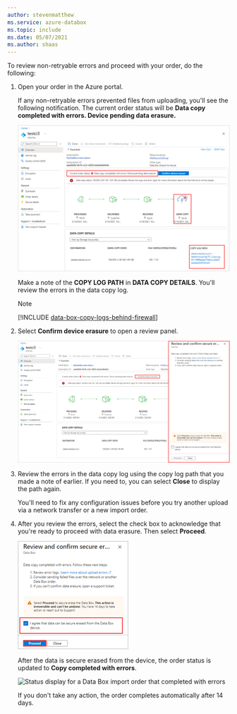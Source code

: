 ```yaml
---
author: stevenmatthew
ms.service: azure-databox
ms.topic: include
ms.date: 05/07/2021
ms.author: shaas
---
```


To review non-retryable errors and proceed with your order, do the following:

1. Open your order in the Azure portal.  

   If any non-retryable errors prevented files from uploading, you'll see the following notification. The current order status will be **Data copy completed with errors. Device pending data erasure.**

   ![Notification for copy errors during an upload in the Azure portal](media/data-box-review-nonretryable-errors/copy-errors-in-upload-01.png)

   Make a note of the **COPY LOG PATH** in **DATA COPY DETAILS**. You'll review the errors in the data copy log.

   > [!NOTE]
   > [!INCLUDE [data-box-copy-logs-behind-firewall](data-box-copy-logs-behind-firewall.md)]

2. Select **Confirm device erasure** to open a review panel.

   ![Review and proceed panel for upload errors in the Azure portal](media/data-box-review-nonretryable-errors/copy-errors-in-upload-02.png)

3. Review the errors in the data copy log using the copy log path that you made a note of earlier. If you need to, you can select **Close** to display the path again. 

   You'll need to fix any configuration issues before you try another upload via a network transfer or a new import order. <!--For guidance, see [Review copy errors in uploads from Azure Data Box and Azure Data Box Heavy devices](../articles/databox/data-box-troubleshoot-data-upload.md). - To make the Include, I needed to move this reference out of the main procedure.-->

4. After you review the errors, select the check box to acknowledge that you're ready to proceed with data erasure. Then select **Proceed**.

   ![Confirm that you are ready to proceed with data erasure](media/data-box-review-nonretryable-errors/copy-errors-in-upload-03.png)

   After the data is secure erased from the device, the order status is updated to **Copy completed with errors**.

   ![Status display for a Data Box import order that completed with errors](media/data-box-review-nonretryable-errors/copy-errors-in-upload-04.png)

   If you don't take any action, the order completes automatically after 14 days.


